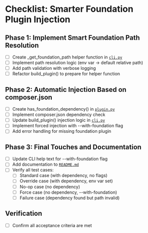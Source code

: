 # Checklist: Smarter Foundation Plugin Injection

## Phase 1: Implement Smart Foundation Path Resolution
- [ ] Create _get_foundation_path helper function in [`cli.py`](topdata_package_release_builder/cli.py)
- [ ] Implement path resolution logic (env var → default relative path)
- [ ] Add path validation with verbose logging
- [ ] Refactor build_plugin() to prepare for helper function

## Phase 2: Automatic Injection Based on composer.json
- [ ] Create has_foundation_dependency() in [`plugin.py`](topdata_package_release_builder/plugin.py)
- [ ] Implement composer.json dependency check
- [ ] Update build_plugin() injection logic in [`cli.py`](topdata_package_release_builder/cli.py)
- [ ] Implement forced injection with --with-foundation flag
- [ ] Add error handling for missing foundation plugin

## Phase 3: Final Touches and Documentation
- [ ] Update CLI help text for --with-foundation flag
- [ ] Add documentation to [`README.md`](README.md)
- [ ] Verify all test cases:
  - [ ] Standard case (with dependency, no flags)
  - [ ] Override case (with dependency, env var set)
  - [ ] No-op case (no dependency)
  - [ ] Force case (no dependency, --with-foundation)
  - [ ] Failure case (dependency found but path invalid)

## Verification
- [ ] Confirm all acceptance criteria are met